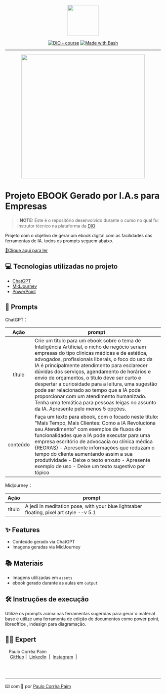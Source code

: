<p align="center">
    <img width="100" src=".github/assets/banner.png">
</p>


<p align="center">
<a href="https://dio.me/"><img src="https://img.shields.io/badge/DIO-Course-28DA77?logo=youtube" alt="DIO - course"></a>
<a href="https://www.gnu.org/software/bash/" title="Go to Bash homepage"><img src="https://img.shields.io/badge/Prompt-Project-blue?logo=gnu-bash&amp;logoColor=white" alt="Made with Bash"></a></p>

-------


<p align="center">
<img 
    src="./assets/cover.png"
    width="400"  
/>
</p>

# Projeto EBOOK Gerado por I.A.s para Empresas


 > ℹ️ **NOTE:** Este é o repositório desenvolvido durante o curso no qual fui instrutor técnico na plataforma da [DIO](https://dio.me)

Projeto com o objetivo de gerar um ebook digital com as facilidades das ferramentas de IA. todos os prompts
seguem abaixo.

<a href="https://github.com/ppaim/prompts-recipe-to-create-a-ebook/blob/main/output/ebook%20-%20css%20jedi%20output.pdf" title="View PDF now"> 📕Clique aqui para ler</a>

## 💻 Tecnologias utilizadas no projeto

- [ChatGPT](https://chat.openai.com/) 
- [MidJourney](https://www.midjourney.com/app/)
- [PowerPoint](https://www.microsoft.com/en/microsoft-365/powerpoint)

## 🧠 Prompts


ChatGPT：

|   Ação   | prompt                                                                                                                                                                                                                                                                         |
| :------: | ------------------------------------------------------------------------------------------------------------------------------------------------------------------------------------------------------------------------------------------------------------------------------ |
|  título  |Crie um titulo para um ebook sobre o tema de Inteligência Artificial, o nicho de negócio seriam empresas do tipo clinicas médicas e de estética, advogados, profissionais liberais, o foco do uso da IA é principalmente atendimento para esclarecer dúvidas dos serviços, agendamento de horários  e envio de orçamentos, o título deve ser curto e despertar a curiosidade para a leitura, uma sugestão pode ser relacionado ao tempo que a IA pode proporcionar com um atendimento humanizado. Tenha uma temática para pessoas leigas no assunto da IA.  Apresente pelo menos 5 opções.                                                         |
| conteúdo | Faça um texto para ebook, com o focado neste título: "Mais Tempo, Mais Clientes: Como a IA Revoluciona seu Atendimento" com exemplos de fluxos de funcionalidades que a IA pode executar para uma empresa escritório de advocacia ou clínica médica {REGRAS} - Apresente informações que reduzam o tempo do cliente aumentando assim a sua produtividade - Deixe o texto enxuto - Apresente exemplo de uso - Deixe um texto sugestivo por tópico |


Midjourney：

|  Ação  | prompt                                                                                 |
| :----: | -------------------------------------------------------------------------------------- |
| título | A jedi in meditation pose, with your blue lightsaber floating, pixel art style --v 5.1 |

## ✨ Features

- Conteúdo gerado via ChatGPT
- Imagens geradas via MidJourney

## 📚 Materiais

- Imagens utilizadas em `assets`
- ebook gerado durante as aulas em `output`

## 🛠️ Instruções de execução

Utilize os prompts acima nas ferramentas sugeridas para gerar o material base e utilize uma ferramenta de edição de documentos como power point, libreoffice , indesign para diagramação.

## 👨‍💻 Expert

<p>
  <!---  <img 
      align=left 
      margin=10 
      width=80 
      src="https://avatars.githubusercontent.com/u/37452836?v=4"
    />
--->
    <p>&nbsp&nbsp&nbspPaulo Corrêa Paim<br>
    &nbsp&nbsp&nbsp
    <a href="https://github.com/ppaim">
    GitHub</a>&nbsp;|&nbsp;
    <a href="www.linkedin.com/in/
ppaim">LinkedIn</a>
&nbsp;|&nbsp;
    <a href="https://www.instagram.com/paulocorreap_/">
    Instagram</a>
&nbsp;|&nbsp;</p>
</p>
<br/><br/>
<p>

---

⌨️ com 💜 por [Paulo Corrêa Paim](https://github.com/ppaim)
